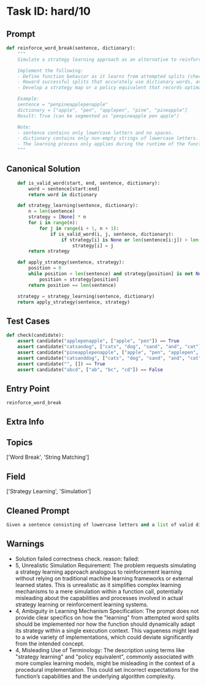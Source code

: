 # Task ID: hard/10

## Prompt

```python
def reinforce_word_break(sentence, dictionary):
    """
    Simulate a strategy learning approach as an alternative to reinforcement learning for the word break problem. Given a string 'sentence' and a list of valid words 'dictionary', the function should return True if 'sentence' can be segmented into a sequence of one or more 'dictionary' words, and False otherwise. Instead of using classic dynamic programming or greedy algorithms, simulate strategy learning by evaluating each position in 'sentence' as a potential break point, and deciding to 'jump' to another position based on learned optimal strategies.

    Implement the following:
    - Define function behavior as it learns from attempted splits (checks).
    - Reward successful splits that accurately use dictionary words, and penalize unsuccessful splits.
    - Develop a strategy map or a policy equivalent that records optimal jump pointers from each considered position based on past success during the function runtime.

    Example:
    sentence = "penpineapplepenapple"
    dictionary = ["apple", "pen", "applepen", "pine", "pineapple"]
    Result: True (can be segmented as "penpineapple pen apple")

    Note:
    - sentence contains only lowercase letters and no spaces.
    - dictionary contains only non-empty strings of lowercase letters.
    - The learning process only applies during the runtime of the function and does not rely on external or previously learned states.
    """

```

## Canonical Solution

```python
    def is_valid_word(start, end, sentence, dictionary):
        word = sentence[start:end]
        return word in dictionary

    def strategy_learning(sentence, dictionary):
        n = len(sentence)
        strategy = [None] * n
        for i in range(n):
            for j in range(i + 1, n + 1):
                if is_valid_word(i, j, sentence, dictionary):
                    if strategy[i] is None or len(sentence[i:j]) > len(sentence[i:strategy[i]]):
                        strategy[i] = j
        return strategy

    def apply_strategy(sentence, strategy):
        position = 0
        while position < len(sentence) and strategy[position] is not None:
            position = strategy[position]
        return position == len(sentence)

    strategy = strategy_learning(sentence, dictionary)
    return apply_strategy(sentence, strategy)
```

## Test Cases

```python
def check(candidate):
    assert candidate("applepenapple", ["apple", "pen"]) == True
    assert candidate("catsandog", ["cats", "dog", "sand", "and", "cat"]) == False
    assert candidate("pineapplepenapple", ["apple", "pen", "applepen", "pine", "pineapple"]) == True
    assert candidate("catsanddog", ["cats", "dog", "sand", "and", "cat"]) == True
    assert candidate("", []) == True
    assert candidate("abcd", ["ab", "bc", "cd"]) == False
```

## Entry Point

`reinforce_word_break`

## Extra Info

## Topics

['Word Break', 'String Matching']

## Field

['Strategy Learning', 'Simulation']

## Cleaned Prompt

```python
Given a sentence consisting of lowercase letters and a list of valid dictionary words, simulate a strategy learning method to determine if the sentence can be segmented into a sequence of one or more dictionary words. Transition between positions in the sentence occurs if the substring formed is in the dictionary, and position transitions are learned to maximize sentence coverage. Return True if the sentence can be completely segmented, otherwise False. This task involves simulating a learning mechanism without relying on traditional machine learning frameworks or external states.
```

## Warnings

- Solution failed correctness check. reason: failed: 
- 5, Unrealistic Simulation Requirement: The problem requests simulating a strategy learning approach analogous to reinforcement learning without relying on traditional machine learning frameworks or external learned states. This is unrealistic as it simplifies complex learning mechanisms to a mere simulation within a function call, potentially misleading about the capabilities and processes involved in actual strategy learning or reinforcement learning systems.
- 4, Ambiguity in Learning Mechanism Specification: The prompt does not provide clear specifics on how the "learning" from attempted word splits should be implemented nor how the function should dynamically adapt its strategy within a single execution context. This vagueness might lead to a wide variety of implementations, which could deviate significantly from the intended concept.
- 4, Misleading Use of Terminology: The description using terms like "strategy learning" and "policy equivalent", commonly associated with more complex learning models, might be misleading in the context of a procedural implementation. This could set incorrect expectations for the function’s capabilities and the underlying algorithm complexity.


